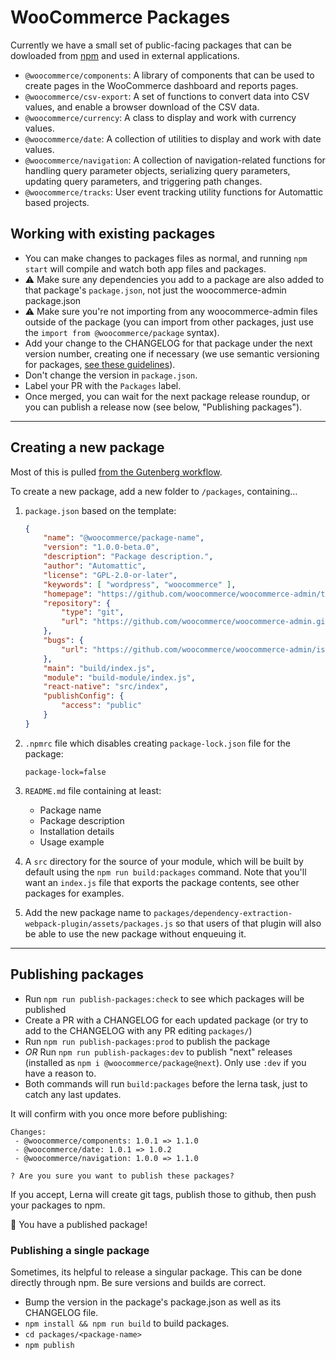 # WooCommerce Packages

Currently we have a small set of public-facing packages that can be dowloaded from [npm](https://www.npmjs.com/org/woocommerce) and used in external applications.

-   `@woocommerce/components`: A library of components that can be used to create pages in the WooCommerce dashboard and reports pages.
-   `@woocommerce/csv-export`: A set of functions to convert data into CSV values, and enable a browser download of the CSV data.
-   `@woocommerce/currency`: A class to display and work with currency values.
-   `@woocommerce/date`: A collection of utilities to display and work with date values.
-   `@woocommerce/navigation`: A collection of navigation-related functions for handling query parameter objects, serializing query parameters, updating query parameters, and triggering path changes.
-   `@woocommerce/tracks`: User event tracking utility functions for Automattic based projects.

## Working with existing packages

-   You can make changes to packages files as normal, and running `npm start` will compile and watch both app files and packages.
-   :warning: Make sure any dependencies you add to a package are also added to that package's `package.json`, not just the woocommerce-admin package.json
-   :warning: Make sure you're not importing from any woocommerce-admin files outside of the package (you can import from other packages, just use the `import from @woocommerce/package` syntax).
-   Add your change to the CHANGELOG for that package under the next version number, creating one if necessary (we use semantic versioning for packages, [see these guidelines](https://github.com/WordPress/gutenberg/blob/master/CONTRIBUTING.md#maintaining-changelogs)).
-   Don't change the version in `package.json`.
-   Label your PR with the `Packages` label.
-   Once merged, you can wait for the next package release roundup, or you can publish a release now (see below, "Publishing packages").

---

## Creating a new package

Most of this is pulled [from the Gutenberg workflow](https://github.com/WordPress/gutenberg/blob/master/CONTRIBUTING.md#creating-new-package).

To create a new package, add a new folder to `/packages`, containing…

1. `package.json` based on the template:
    ```json
    {
    	"name": "@woocommerce/package-name",
    	"version": "1.0.0-beta.0",
    	"description": "Package description.",
    	"author": "Automattic",
    	"license": "GPL-2.0-or-later",
    	"keywords": [ "wordpress", "woocommerce" ],
    	"homepage": "https://github.com/woocommerce/woocommerce-admin/tree/main/packages/[_YOUR_PACKAGE_]/README.md",
    	"repository": {
    		"type": "git",
    		"url": "https://github.com/woocommerce/woocommerce-admin.git"
    	},
    	"bugs": {
    		"url": "https://github.com/woocommerce/woocommerce-admin/issues"
    	},
    	"main": "build/index.js",
    	"module": "build-module/index.js",
    	"react-native": "src/index",
    	"publishConfig": {
    		"access": "public"
    	}
    }
    ```
2. `.npmrc` file which disables creating `package-lock.json` file for the package:
    ```
    package-lock=false
    ```
3. `README.md` file containing at least:
    - Package name
    - Package description
    - Installation details
    - Usage example
4. A `src` directory for the source of your module, which will be built by default using the `npm run build:packages` command. Note that you'll want an `index.js` file that exports the package contents, see other packages for examples.

5. Add the new package name to `packages/dependency-extraction-webpack-plugin/assets/packages.js` so that users of that plugin will also be able to use the new package without enqueuing it.

---

## Publishing packages

-   Run `npm run publish-packages:check` to see which packages will be published
-   Create a PR with a CHANGELOG for each updated package (or try to add to the CHANGELOG with any PR editing `packages/`)
-   Run `npm run publish-packages:prod` to publish the package
-   _OR_ Run `npm run publish-packages:dev` to publish "next" releases (installed as `npm i @woocommerce/package@next`). Only use `:dev` if you have a reason to.
-   Both commands will run `build:packages` before the lerna task, just to catch any last updates.

It will confirm with you once more before publishing:

```
Changes:
 - @woocommerce/components: 1.0.1 => 1.1.0
 - @woocommerce/date: 1.0.1 => 1.0.2
 - @woocommerce/navigation: 1.0.0 => 1.1.0

? Are you sure you want to publish these packages?
```

If you accept, Lerna will create git tags, publish those to github, then push your packages to npm.

🎉 You have a published package!

### Publishing a single package

Sometimes, its helpful to release a singular package. This can be done directly through npm. Be sure versions and builds are correct.

-   Bump the version in the package's package.json as well as its CHANGELOG file.
-   `npm install && npm run build` to build packages.
-   `cd packages/<package-name>`
-   `npm publish`
